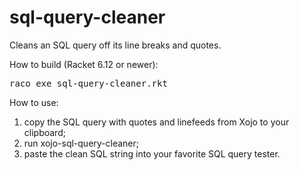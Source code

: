 # sql-query-cleaner
Cleans an SQL query off its line breaks and quotes.

How to build (Racket 6.12 or newer):
<pre>
raco exe sql-query-cleaner.rkt
</pre>

How to use:
1) copy the SQL query with quotes and linefeeds from Xojo to your clipboard;
2) run xojo-sql-query-cleaner;
3) paste the clean SQL string into your favorite SQL query tester.
